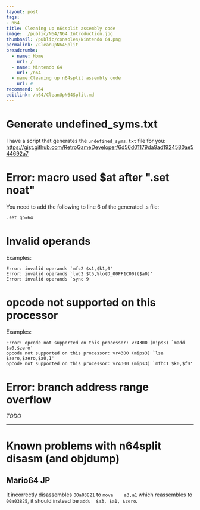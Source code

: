 ```yaml
---
layout: post
tags: 
- n64
title: Cleaning up n64split assembly code
image:  /public/N64/N64 Introduction.jpg
thumbnail: /public/consoles/Nintendo 64.png
permalink: /CleanUpN64Split
breadcrumbs:
  - name: Home
    url: /
  - name: Nintendo 64
    url: /n64
  - name:Cleaning up n64split assembly code
    url: #
recommend: n64
editlink: /n64/CleanUpN64Split.md
---
```


# Generate undefined_syms.txt
I have a script that generates the `undefined_syms.txt` file for you:
https://gist.github.com/RetroGameDeveloper/6d56d01179da9ad1924580ae544692a7

# Error: macro used $at after ".set noat"
You need to add the following to line 6 of the generated .s file: 
```
.set gp=64
```

# Invalid operands

Examples:
```
Error: invalid operands `mfc2 $s1,$k1,0'
Error: invalid operands `lwc2 $t5,%lo(D_00FF1C00)($a0)'
Error: invalid operands `sync 9'
```

# opcode not supported on this processor
Examples:
```
Error: opcode not supported on this processor: vr4300 (mips3) `madd $a0,$zero'
opcode not supported on this processor: vr4300 (mips3) `lsa $zero,$zero,$a0,1'
opcode not supported on this processor: vr4300 (mips3) `mfhc1 $k0,$f0'
```

# Error: branch address range overflow
*TODO*

---

# Known problems with n64split disasm (and objdump)

## Mario64 JP
It incorrectly disassembles `00a03821` to `move    a3,a1` which reassembles to `00a03825`, it should instead be `addu  $a3, $a1, $zero`.

